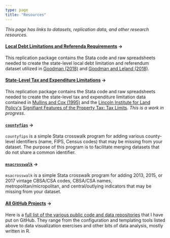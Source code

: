 ```yaml
---
type: page
title: "Resources"
---
```


<p><em>This page has links to datasets, replication data, and other research resources.</em></p>

<div class="units-row">
<div class="unit-50">
<h4><a href="https://github.com/cbgoodman/localdebtlimits">Local Debt Limitations and Referenda Requirements</a> &rarr;</h4>
<p>This replication package contains the Stata code and raw spreadsheets needed to create the state-level local debt limitation and referendum dataset utilized in <a href = "https://dx.doi.org/10.1093/publius/pjx065">Goodman (2018)</a> and <a href = "https://dx.doi.org/10.1177/0275074018804665">Goodman and Leland (2018)</a>.</p>

<h4><a href="https://github.com/cbgoodman/tels-data" title="TEL data @ Github">State-Level Tax and Expenditure Limitations</a> &rarr;</h4>
<p>This replication package contains the Stata code and raw spreadsheets needed to create the state-level tax and expenditure limitation data contained in <a href="http://www.library.unt.edu/gpo/acir/Reports/information/M-194.pdf">Mullins and Cox (1995)</a> and the <a href="http://www.lincolninst.edu/">Lincoln Institute for Land Policy's</a> <a href="http://datatoolkits.lincolninst.edu/subcenters/significant-features-property-tax/Report_Tax_Limits.aspx">Signifiant Features of the Property Tax: Tax Limits</a>. <em>This is a work in progress</em>.</p>

</div>

<div class="unit-50">
<h4><a href="https://github.com/cbgoodman/countyfips"><code>countyfips</code></a> &rarr;</h4>
<p><code>countyfips</code> is a simple Stata crosswalk program for adding various county-level identifiers (name, FIPS, Census codes) that may be missing from your dataset. The purpose of this program is to facilitate merging datasets that do not share a common identifier.</p>

<h4><a href="https://github.com/cbgoodman/msacrosswalk"><code>msacrosswalk</code></a> &rarr;</h4>
<p><code>msacrosswalk</code> is a simple Stata crosswalk program for adding 2013, 2015, or 2017 vintage CBSA/CSA codes, CBSA/CSA names, metropolitan/micropolitan, and central/outlying indicators that may be missing from your dataset.</p>

<h4><a href="https://github.com/cbgoodman?tab=repositories">All GitHub Projects</a> &rarr;</h4>
<p>Here is a <a href="https://github.com/cbgoodman?tab=repositories">full list of the various public code and data repositories</a> that I have put on GitHub. They range from the configuration and templating tools listed above to data visualization exercises and other bits of data analysis, mostly written in R.</p>
</div>
</div>
</div>
</div>
</div>
